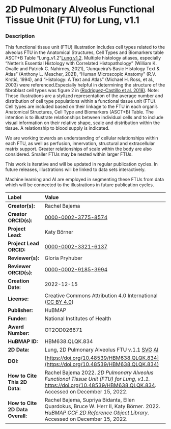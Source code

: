 # 2D Pulmonary Alveolus Functional Tissue Unit (FTU) for Lung, v1.1

### Description
This functional tissue unit (FTU) illustration includes cell types related to the alveolus FTU in the Anatomical Structures, Cell Types and Biomarkers table ASCT+B Table “Lung_v1.2"[Lung v1.2](https://doi.org/10.48539/HBM396.QVLQ.449). Multiple histology atlases, especially “Netter’s Essential Histology with Correlated Histopathology” (William K. Ovalle and Patrick C. Nahirney, 2021), “Junqueira’s Basic Histology Text & Atlas” (Anthony L. Mescher, 2021), “Human Microscopic Anatomy” (R.V. Krstić, 1994), and “Histology: A Text and Atlas” (Michael H. Ross, et al., 2003) were referenced.Especially helpful in determining the structure of the fibroblast cell types was figure 2 in [(Rodríguez-Castillo et al. 2018)](https://doi.org/10.1186/s12931-018-0837-5).
Note: These illustrations are a stylized representation of the average number and distribution of cell type populations within a functional tissue unit (FTU). Cell types are included based on their linkage to the FTU in each organ’s Anatomical Structures, Cell Type and Biomarkers (ASCT+B) Table. The intention is to illustrate relationships between individual cells and to include visual information on their relative shape, scale and distribution within the tissue. A relationship to blood supply is indicated.

We are working towards an understanding of cellular relationships within each FTU, as well as perfusion, innervation, structural and extracellular matrix support. Greater relationships of scale within the body are also considered. Smaller FTUs may be nested within larger FTUs.

This work is iterative and will be updated in regular publication cycles. In future releases, illustrations will be linked to data sets interactively. 

Machine learning and AI are employed in segmenting these FTUs from data which will be connected to the illustrations in future publication cycles.

| Label | Value |
| :------------- |:-------------|
| **Creator(s):** | Rachel Bajema |
| **Creator ORCID(s):** | [0000-0002-3775-8574](https://orcid.org/0000-0002-3775-8574) |
| **Project Lead:** | Katy B&ouml;rner |
| **Project Lead ORCID:** | [0000-0002-3321-6137](https://orcid.org/0000-0002-3321-6137) |
| **Reviewer(s):** | Gloria Pryhuber |
| **Reviewer ORCID(s):** | [0000-0002-9185-3994](https://orcid.org/0000-0002-9185-3994) |
| **Creation Date:** | 2022-12-15 |
| **License:** | Creative Commons Attribution 4.0 International ([CC BY 4.0](https://creativecommons.org/licenses/by/4.0/)) |
| **Publisher:** | HuBMAP |
| **Funder:** | National Institutes of Health |
| **Award Number:** | OT2OD026671 |
| **HuBMAP ID:** | HBM638.QLQK.834 |
| **2D Data:** | Lung, 2D Pulmonary Alveolus FTU v.1.1 [SVG](https://hubmapconsortium.github.io/ccf-releases/v1.3/2d-ftu/2d-ftu-lung-pulmonary-alveolus.svg) [AI](https://hubmapconsortium.github.io/ccf-releases/v1.3/2d-ftu/2d-ftu-lung-pulmonary-alveolus.ai) |
| **DOI:** | [https://doi.org/10.48539/HBM638.QLQK.834](https://doi.org/10.48539/HBM638.QLQK.834) |
| **How to Cite This 2D Data:** | Rachel Bajema 2022. *2D Pulmonary Alveolus Functional Tissue Unit (FTU) for Lung, v1.1.* https://doi.org/10.48539/HBM638.QLQK.834. Accessed on December 15, 2022.|
| **How to Cite 2D Data Overall:** | Rachel Bajema, Supriya Bidanta, Ellen Quardokus,  Bruce W. Herr II, Katy Börner. 2022. [*HuBMAP CCF 2D Reference Object Library*](https://hubmapconsortium.github.io/ccf/pages/ccf-2d-reference-library.html). Accessed on December 15, 2022. |
